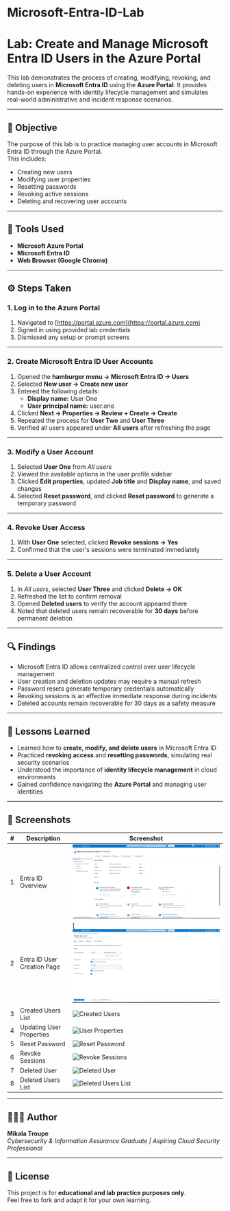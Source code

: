 # Microsoft-Entra-ID-Lab

# Lab: Create and Manage Microsoft Entra ID Users in the Azure Portal

This lab demonstrates the process of creating, modifying, revoking, and deleting users in **Microsoft Entra ID** using the **Azure Portal**. It provides hands-on experience with identity lifecycle management and simulates real-world administrative and incident response scenarios.

---

## 🧠 Objective
The purpose of this lab is to practice managing user accounts in Microsoft Entra ID through the Azure Portal.  
This includes:
- Creating new users  
- Modifying user properties  
- Resetting passwords  
- Revoking active sessions  
- Deleting and recovering user accounts  

---

## 🧰 Tools Used
- **Microsoft Azure Portal**
- **Microsoft Entra ID**
- **Web Browser (Google Chrome)**

---

## ⚙️ Steps Taken

### 1. Log in to the Azure Portal
1. Navigated to [https://portal.azure.com](https://portal.azure.com)  
2. Signed in using provided lab credentials  
3. Dismissed any setup or prompt screens  

---

### 2. Create Microsoft Entra ID User Accounts
1. Opened the **hamburger menu → Microsoft Entra ID → Users**  
2. Selected **New user → Create new user**  
3. Entered the following details:  
   - **Display name:** User One  
   - **User principal name:** user.one  
4. Clicked **Next → Properties → Review + Create → Create**  
5. Repeated the process for **User Two** and **User Three**  
6. Verified all users appeared under **All users** after refreshing the page  

---

### 3. Modify a User Account
1. Selected **User One** from *All users*  
2. Viewed the available options in the user profile sidebar  
3. Clicked **Edit properties**, updated **Job title** and **Display name**, and saved changes  
4. Selected **Reset password**, and clicked **Reset password** to generate a temporary password  

---

### 4. Revoke User Access
1. With **User One** selected, clicked **Revoke sessions → Yes**  
2. Confirmed that the user's sessions were terminated immediately  

---

### 5. Delete a User Account
1. In *All users*, selected **User Three** and clicked **Delete → OK**  
2. Refreshed the list to confirm removal  
3. Opened **Deleted users** to verify the account appeared there  
4. Noted that deleted users remain recoverable for **30 days** before permanent deletion  

---

## 🔍 Findings
- Microsoft Entra ID allows centralized control over user lifecycle management  
- User creation and deletion updates may require a manual refresh  
- Password resets generate temporary credentials automatically  
- Revoking sessions is an effective immediate response during incidents  
- Deleted accounts remain recoverable for 30 days as a safety measure  

---

## 🧾 Lessons Learned
- Learned how to **create, modify, and delete users** in Microsoft Entra ID  
- Practiced **revoking access** and **resetting passwords**, simulating real security scenarios  
- Understood the importance of **identity lifecycle management** in cloud environments  
- Gained confidence navigating the **Azure Portal** and managing user identities  

---

## 📸 Screenshots

| # | Description | Screenshot |
|:-:|--------------|-------------|
| 1 | Entra ID Overview | ![Entra ID Overview](https://github.com/Mikala-Troupe/Microsoft-Entra-ID-Lab/blob/9145900e3bf72339e91a6932a033dd9b9b6a7a94/Pasted%20image%2020251024174433.png) |
| 2 | Entra ID User Creation Page | [![Create User](https://github.com/Mikala-Troupe/Microsoft-Entra-ID-Lab/blob/main/Pasted%20image%2020251024171941.png?raw=true) |
| 3 | Created Users List | ![Created Users](./screenshots/3-created-users.png) |
| 4 | Updating User Properties | ![User Properties](./screenshots/4-update-properties.png) |
| 5 | Reset Password | ![Reset Password](./screenshots/5-reset-password.png) |
| 6 | Revoke Sessions | ![Revoke Sessions](./screenshots/6-revoke-sessions.png) |
| 7 | Deleted User | ![Deleted User](./screenshots/7-deleted-user.png) |
| 8 | Deleted Users List | ![Deleted Users List](./screenshots/8-deleted-users-list.png) |
---

## 👩🏽‍💻 Author
**Mikala Troupe**  
*Cybersecurity & Information Assurance Graduate | Aspiring Cloud Security Professional*

---

## 📜 License
This project is for **educational and lab practice purposes only**.  
Feel free to fork and adapt it for your own learning.
